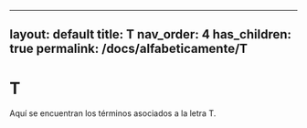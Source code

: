 
---
layout: default
title: T
nav_order: 4
has_children: true
permalink: /docs/alfabeticamente/T
---

# T

Aquí se encuentran los términos asociados a la letra T.
